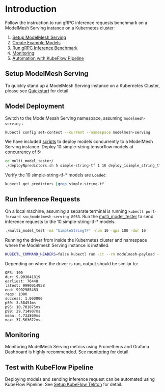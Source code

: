 # Introduction
Follow the instruction to run gRPC inference requests benchmark on a ModelMesh Serving instance on a Kubernetes cluster:
1. [Setup ModelMesh Serving](#Setup-ModelMesh-Serving)
2. [Create Example Models](#Model-Deployment)
3. [Run gRPC Inference Benchmark](#Run-Inference-Requests)
4. [Monitoring](#Monitoring)
5. [Automation with KubeFlow Pipeline](#Test-with-KubeFlow-Pipeline)
## Setup ModelMesh Serving
To quickly stand up a ModelMesh Serving instance on a Kubernetes Cluster, please see [Quickstart](https://github.com/kserve/modelmesh-serving/blob/main/docs/quickstart.md) for detail.

## Model Deployment
Switch to the ModelMesah Serving namespace, assuming `modelmesh-serving` :
```bash
kubectl config set-context --current --namespace modelmesh-serving
```
We have included [scripts](./docs/README.md#Using-deployment-scripts) to deploy models concurrently to a ModelMesh Serving instance.
Deploy 10 simple-string tensorflow models at concurrency of 5:
```bash
cd multi_model_tester/
./deployNpredictors.sh 5 simple-string-tf 1 10 deploy_1simple_string_tf_predictor.sh
```
Verify the 10 simple-string-tf-* models are `Loaded`:
```bash
kubectl get predictors |grep simple-string-tf
```

## Run Inference Requests
On a local machine, assuming a separate terminal is running `kubectl port-forward svc/modelmesh-serving 8033`.
Run the [multi_model_tester](./docs/README.md#build-the-tester-binary) to send inference requests to the 10 simple-string-tf-* models.
```bash
./multi_model_test -ma "SimpleStringTF" -npm 10 -qps 100 -dur 10
```

Running the driver from inside the Kubernetes cluster and namespace where the Modelmesh Serving instance is installed:
```bash
KUBECTL_COMMAND_HEADERS=false kubectl run -it --rm modelmesh-payload --restart=Never --image=aipipeline/modelmesh-payload:latest --command --namespace modelmesh-serving -- ./multi_model_test -ma 'SimpleStringTF' -u dns:///modelmesh-serving.modelmesh-serving:8033 -npm '10'  -qps '100' -dur '10'
```

Depending on where the driver is run, output should be similar to:
```
QPS: 100
dur: 9.993041819
earliest: 76448
latest: 9990014958
end: 9992985483
reqs: 1000
success: 1.000000
p50: 3.58451ms
p95: 10.701875ms
p99: 29.714907ms
mean: 4.733809ms
max: 37.563672ms
```

## Monitoring
Monitoring ModelMesh Serving metrics using Prometheus and Grafana Dashboard is highly recommended. See [monitoring](./docs/monitoring/README.md##Setup-Prometheus-Operator) for detail.


## Test with KubeFlow Pipeline
Deploying models and sending inference request can be automated using KubeFlow Pipeline. See [Setup KubeFlow Tekton](./docs/kfp-tekton/README.md##Setup-KubeFlow-Tekton) for detail.
